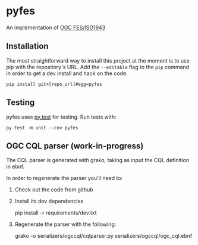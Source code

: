 # pyfes

An implementation of [OGC
FES/ISO1943](http://www.opengeospatial.org/standards/filter)


## Installation

The most straightforward way to install this project  at the moment
is to use pip with the repository's URL. Add the `--editable` flag
to the `pip` command in order to get a dev install and hack on the
code.

    pip install git+[repo_url]#egg=pyfes


## Testing

pyfes uses [py.test](http://docs.pytest.org/en/latest/) for testing.
Run tests with:

    py.test -m unit --cov pyfes


## OGC CQL parser (work-in-progress)

The CQL parser is generated with grako, taking as input the CQL definition
in ebnf.

In order to regenerate the parser you'll need to:

1. Check out the code from github

2. Install its dev dependencies

    pip install -r requirements/dev.txt

3. Regenerate the parser with the following:

    grako -o serializers/ogccql/cqlparser.py serializers/ogccql/ogc_cql.ebnf

